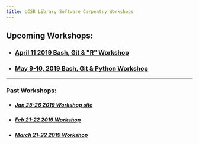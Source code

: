 ```yaml
---
title: UCSB Library Software Carpentry Workshops
---
```


## Upcoming Workshops:

  - ### [April 11 2019 Bash, Git & "R" Workshop](https://ucsbcarpentry.github.io/2019-04-11-UCSB-SW-Workshop//)
  - ### [May 9-10, 2019 Bash, Git & Python Workshop](https://ucsbcarpentry.github.io/2019-05-09-UCSB-SW-Carpentry/)

----

### Past Workshops:

  - ##### [Jan 25-26 2019 Workshop site](https://ucsbcarpentry.github.io/2019-01-25-UCSBLibrary/)
  - ##### [Feb 21-22 2019 Workshop](https://ucsbcarpentry.github.io/2019-02-21-UCSBLibrary/)
  - ##### [March 21-22 2019 Workshop](https://ucsbcarpentry.github.io/2019-03-21-UCSBLibrary/)
